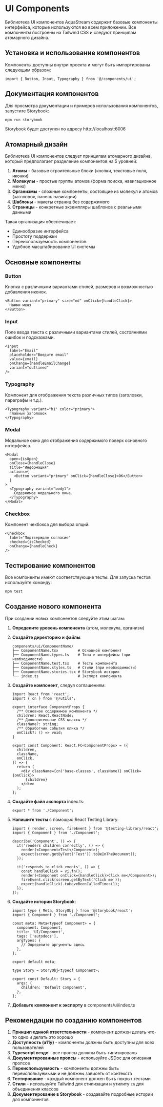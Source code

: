 # UI Components

Библиотека UI компонентов AquaStream содержит базовые компоненты интерфейса, которые используются во всем приложении. Все компоненты построены на Tailwind CSS и следуют принципам атомарного дизайна.

## Установка и использование компонентов

Компоненты доступны внутри проекта и могут быть импортированы следующим образом:

```tsx
import { Button, Input, Typography } from '@/components/ui';
```

## Документация компонентов

Для просмотра документации и примеров использования компонентов, запустите Storybook:

```bash
npm run storybook
```

Storybook будет доступен по адресу http://localhost:6006

## Атомарный дизайн

Библиотека UI компонентов следует принципам атомарного дизайна, который предполагает разделение компонентов на 5 уровней:

1. **Атомы** - базовые строительные блоки (кнопки, текстовые поля, иконки)
2. **Молекулы** - простые группы атомов (форма поиска, навигационное меню)
3. **Организмы** - сложные компоненты, состоящие из молекул и атомов (заголовок, панель навигации)
4. **Шаблоны** - макеты страниц без содержимого
5. **Страницы** - конкретные экземпляры шаблонов с реальными данными

Такая организация обеспечивает:
- Единообразие интерфейса
- Простоту поддержки
- Переиспользуемость компонентов
- Удобное масштабирование UI системы

## Основные компоненты

### Button

Кнопка с различными вариантами стилей, размеров и возможностью добавления иконок.

```tsx
<Button variant="primary" size="md" onClick={handleClick}>
  Нажми меня
</Button>
```

### Input

Поле ввода текста с различными вариантами стилей, состояниями ошибок и подсказками.

```tsx
<Input
  label="Email"
  placeholder="Введите email"
  value={email}
  onChange={handleEmailChange}
  variant="outlined"
/>
```

### Typography

Компонент для отображения текста различных типов (заголовки, параграфы и т.д.).

```tsx
<Typography variant="h1" color="primary">
  Главный заголовок
</Typography>
```

### Modal

Модальное окно для отображения содержимого поверх основного интерфейса.

```tsx
<Modal 
  open={isOpen} 
  onClose={handleClose} 
  title="Информация" 
  actions={
    <Button variant="primary" onClick={handleClose}>OK</Button>
  }
>
  <Typography variant="body1">
    Содержимое модального окна.
  </Typography>
</Modal>
```

### Checkbox

Компонент чекбокса для выбора опций.

```tsx
<Checkbox 
  label="Подтверждаю согласие" 
  checked={isChecked} 
  onChange={handleCheck} 
/>
```

## Тестирование компонентов

Все компоненты имеют соответствующие тесты. Для запуска тестов используйте команду:

```bash
npm test
```

## Создание нового компонента

При создании новых компонентов следуйте этим шагам:

1. **Определите уровень компонента** (атом, молекула, организм)
2. **Создайте директорию и файлы**:
   ```
   components/ui/ComponentName/
   ├── ComponentName.tsx         # Основной компонент
   ├── ComponentName.types.ts    # Типы и интерфейсы (при необходимости)
   ├── ComponentName.test.tsx    # Тесты компонента
   ├── ComponentName.styles.ts   # Стили (при необходимости)
   ├── ComponentName.stories.tsx # Storybook истории
   └── index.ts                  # Экспорт компонента
   ```

3. **Создайте компонент**, следуя соглашениям:
   ```tsx
   import React from 'react';
   import { cn } from '@/utils';
   
   export interface ComponentProps {
     /** Основное содержимое компонента */
     children: React.ReactNode;
     /** Дополнительные CSS классы */
     className?: string;
     /** Обработчик события клика */
     onClick?: () => void;
   }
   
   export const Component: React.FC<ComponentProps> = ({
     children,
     className,
     onClick,
   }) => {
     return (
       <div className={cn('base-classes', className)} onClick={onClick}>
         {children}
       </div>
     );
   };
   ```

4. **Создайте файл экспорта** index.ts:
   ```tsx
   export * from './Component';
   ```

5. **Напишите тесты** с помощью React Testing Library:
   ```tsx
   import { render, screen, fireEvent } from '@testing-library/react';
   import { Component } from './Component';
   
   describe('Component', () => {
     it('renders children correctly', () => {
       render(<Component>Test</Component>);
       expect(screen.getByText('Test')).toBeInTheDocument();
     });
     
     it('responds to click events', () => {
       const handleClick = vi.fn();
       render(<Component onClick={handleClick}>Click me</Component>);
       fireEvent.click(screen.getByText('Click me'));
       expect(handleClick).toHaveBeenCalledTimes(1);
     });
   });
   ```

6. **Создайте истории Storybook**:
   ```tsx
   import type { Meta, StoryObj } from '@storybook/react';
   import { Component } from './Component';
   
   const meta: Meta<typeof Component> = {
     component: Component,
     title: 'UI/Component',
     tags: ['autodocs'],
     argTypes: {
       // Определите аргументы здесь
     },
   };
   
   export default meta;
   
   type Story = StoryObj<typeof Component>;
   
   export const Default: Story = {
     args: {
       children: 'Default Component',
     },
   };
   ```

7. **Добавьте компонент к экспорту** в components/ui/index.ts

## Рекомендации по созданию компонентов

1. **Принцип единой ответственности** - компонент должен делать что-то одно и делать это хорошо
2. **Доступность (a11y)** - компоненты должны быть доступны для всех пользователей
3. **Typescript везде** - все пропсы должны быть типизированы
4. **Документированные пропсы** - используйте JSDoc для описания пропсов
5. **Переиспользуемость** - компоненты должны быть переиспользуемыми и не должны зависеть от контекста
6. **Тестирование** - каждый компонент должен быть покрыт тестами
7. **Стили** - используйте Tailwind для стилизации и утилиту `cn` для объединения классов
8. **Документирование в Storybook** - создавайте подробные истории для компонентов 